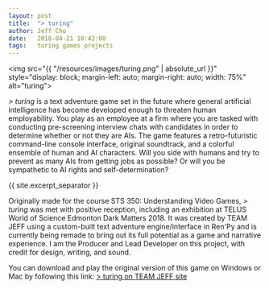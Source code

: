 ```yaml
---
layout: post
title:  "> turing"
author: Jeff Cho
date:   2018-04-21 10:42:00
tags:   turing games projects
---
```

  
  <img src="{{ "/resources/images/turing.png" | absolute_url }}" style="display: block; margin-left: auto; margin-right: auto; width: 75%" alt="turing">
  
  *\> turing* is a text adventure game set in the future where general artificial intelligence has become developed enough to threaten human employability.  You play as an employee at a firm where you are tasked with conducting pre-screening interview chats with candidates in order to determine whether or not they are AIs.  The game features a retro-futuristic command-line console interface, original soundtrack, and a colorful ensemble of human and AI characters.  Will you side with humans and try to prevent as many AIs from getting jobs as possible?  Or will you be sympathetic to AI rights and self-determination?
  
  {{ site.excerpt_separator }}
  
  Originally made for the course STS 350: Understanding Video Games, *> turing* was met with positive reception, including an exhibition at TELUS World of Science Edmonton Dark Matters 2018.  It was created by TEAM JEFF using a custom-built text adventure engine/interface in Ren'Py and is currently being remade to bring out its full potential as a game and narrative experience.  I am the Producer and Lead Developer on this project, with credit for design, writing, and sound.
  
  You can download and play the original version of this game on Windows or Mac by following this link: [> turing on TEAM JEFF site](http://teamjeff.jeffcho.com)